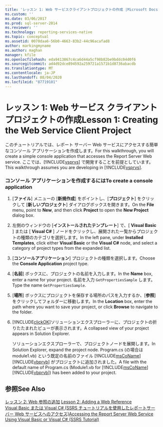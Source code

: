 ```yaml
---
title: 'レッスン 1: Web サービスクライアントプロジェクトの作成 |Microsoft Docs'
ms.custom: ''
ms.date: 03/06/2017
ms.prod: sql-server-2014
ms.reviewer: ''
ms.technology: reporting-services-native
ms.topic: conceptual
ms.assetid: 0070daa6-56b0-4663-83b2-44c96acafad8
author: markingmyname
ms.author: maghan
manager: kfile
ms.openlocfilehash: eda9413867c4ca6d44a5cf98b82be9bddc04d0f6
ms.sourcegitcommit: ad4d92dce894592a259721a1571b1d8736abacdb
ms.translationtype: MT
ms.contentlocale: ja-JP
ms.lasthandoff: 08/04/2020
ms.locfileid: "87719101"
---
```

# <a name="lesson-1-creating-the-web-service-client-project"></a><span data-ttu-id="b9a0e-102">レッスン 1: Web サービス クライアント プロジェクトの作成</span><span class="sxs-lookup"><span data-stu-id="b9a0e-102">Lesson 1: Creating the Web Service Client Project</span></span>
  <span data-ttu-id="b9a0e-103">このチュートリアルでは、レポート サーバー Web サービスにアクセスする簡単なコンソール アプリケーションを作成します。</span><span class="sxs-lookup"><span data-stu-id="b9a0e-103">For this walkthrough, you will create a simple console application that accesses the Report Server Web service.</span></span> <span data-ttu-id="b9a0e-104">ここでは、[!INCLUDE[vsprvs](../includes/vsprvs-md.md)] で開発することを前提としています。</span><span class="sxs-lookup"><span data-stu-id="b9a0e-104">This walkthrough assumes you are developing in [!INCLUDE[vsprvs](../includes/vsprvs-md.md)].</span></span>  
  
### <a name="to-create-a-console-application"></a><span data-ttu-id="b9a0e-105">コンソール アプリケーションを作成するには</span><span class="sxs-lookup"><span data-stu-id="b9a0e-105">To create a console application</span></span>  
  
1.  <span data-ttu-id="b9a0e-106">[**ファイル**] メニューの [**新規作成**] をポイントし、[**プロジェクト**] をクリックして [**新しいプロジェクト**] ダイアログボックスを開きます。</span><span class="sxs-lookup"><span data-stu-id="b9a0e-106">On the **File** menu, point to **New**, and then click **Project** to open the **New Project** dialog box.</span></span>  
  
2.  <span data-ttu-id="b9a0e-107">左側のウィンドウの [**インストールされたテンプレート**] で、[ **Visual Basic** ] または [ **Visual C#** ] ノードをクリックし、展開された一覧からプロジェクトの種類のカテゴリを選択します。</span><span class="sxs-lookup"><span data-stu-id="b9a0e-107">In the left pane, under **Installed Templates**, click either **Visual Basic** or the **Visual C#** node, and select a category of project types from the expanded list.</span></span>  
  
3.  <span data-ttu-id="b9a0e-108">[**コンソールアプリケーション**] プロジェクトの種類を選択します。</span><span class="sxs-lookup"><span data-stu-id="b9a0e-108">Choose the **Console Application** project type.</span></span>  
  
4.  <span data-ttu-id="b9a0e-109">[**名前**] ボックスに、プロジェクトの名前を入力します。</span><span class="sxs-lookup"><span data-stu-id="b9a0e-109">In the **Name** box, enter a name for your project.</span></span> <span data-ttu-id="b9a0e-110">名前を入力 `GetPropertiesSample` します。</span><span class="sxs-lookup"><span data-stu-id="b9a0e-110">Type the name `GetPropertiesSample`.</span></span>  
  
5.  <span data-ttu-id="b9a0e-111">[**場所**] ボックスにプロジェクトを保存する場所のパスを入力するか、[**参照**] をクリックしてフォルダーに移動します。</span><span class="sxs-lookup"><span data-stu-id="b9a0e-111">In the **Location** box, enter the path where you want to save your project, or click **Browse** to navigate to the folder.</span></span>  
  
6.  [!INCLUDE[clickOK](../includes/clickok-md.md)]<span data-ttu-id="b9a0e-112">ソリューションエクスプローラーに、プロジェクトの折りたたまれたビューが表示されます。</span><span class="sxs-lookup"><span data-stu-id="b9a0e-112">A collapsed view of your project appears in Solution Explorer.</span></span>  
  
     <span data-ttu-id="b9a0e-113">ソリューションエクスプローラーで、プロジェクトノードを展開します。</span><span class="sxs-lookup"><span data-stu-id="b9a0e-113">In Solution Explorer, expand the project node.</span></span> <span data-ttu-id="b9a0e-114">Program.cs (の場合は module1.vb) という既定の名前のファイル [!INCLUDE[msCoName](../includes/msconame-md.md)] [!INCLUDE[vbprvb](../includes/vbprvb-md.md)] がプロジェクトに追加されました。</span><span class="sxs-lookup"><span data-stu-id="b9a0e-114">A file with the default name of Program.cs (Module1.vb for [!INCLUDE[msCoName](../includes/msconame-md.md)] [!INCLUDE[vbprvb](../includes/vbprvb-md.md)]) has been added to your project.</span></span>  
  
## <a name="see-also"></a><span data-ttu-id="b9a0e-115">参照</span><span class="sxs-lookup"><span data-stu-id="b9a0e-115">See Also</span></span>  
 <span data-ttu-id="b9a0e-116">[レッスン 2: Web 参照の追加](../../2014/tutorials/lesson-2-adding-a-web-reference.md) </span><span class="sxs-lookup"><span data-stu-id="b9a0e-116">[Lesson 2: Adding a Web Reference](../../2014/tutorials/lesson-2-adding-a-web-reference.md) </span></span>  
 [<span data-ttu-id="b9a0e-117">Visual Basic または Visual C&#35; &#40;SSRS チュートリアルを使用したレポートサーバー Web サービスへのアクセス&#41;</span><span class="sxs-lookup"><span data-stu-id="b9a0e-117">Accessing the Report Server Web Service Using Visual Basic or Visual C&#35; &#40;SSRS Tutorial&#41;</span></span>](../../2014/tutorials/access-report-server-web-service-vb-vcsharp-ssrs-tutorial.md)  
  
  
